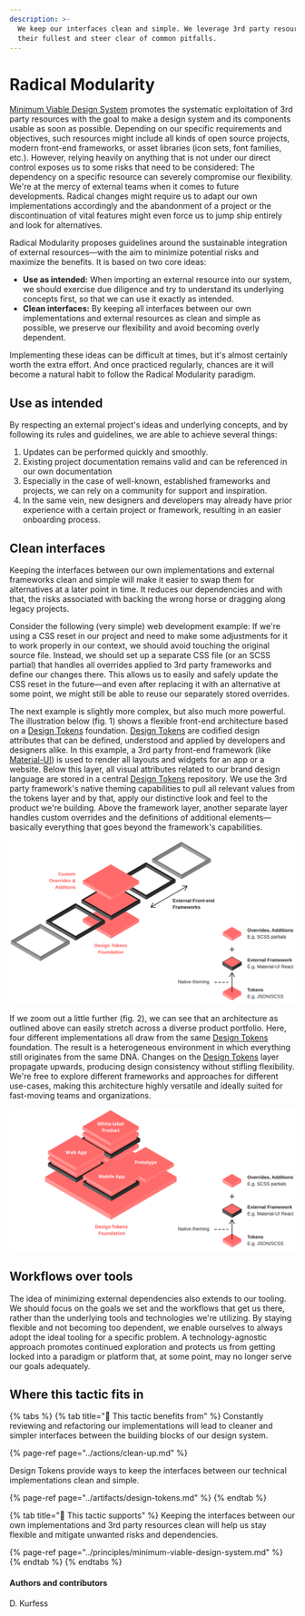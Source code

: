 ```yaml
---
description: >-
  We keep our interfaces clean and simple. We leverage 3rd party resources to
  their fullest and steer clear of common pitfalls.
---
```


# Radical Modularity

[Minimum Viable Design System](../principles/minimum-viable-design-system.md) promotes the systematic exploitation of 3rd party resources with the goal to make a design system and its components usable as soon as possible. Depending on our specific requirements and objectives, such resources might include all kinds of open source projects, modern front-end frameworks, or asset libraries \(icon sets, font families, etc.\). However, relying heavily on anything that is not under our direct control exposes us to some risks that need to be considered: The dependency on a specific resource can severely compromise our flexibility. We're at the mercy of external teams when it comes to future developments. Radical changes might require us to adapt our own implementations accordingly and the abandonment of a project or the discontinuation of vital features might even force us to jump ship entirely and look for alternatives.

Radical Modularity proposes guidelines around the sustainable integration of external resources—with the aim to minimize potential risks and maximize the benefits. It is based on two core ideas:

* **Use as intended:** When importing an external resource into our system, we should exercise due diligence and try to understand its underlying concepts first, so that we can use it exactly as intended.
* **Clean interfaces:** By keeping all interfaces between our own implementations and external resources as clean and simple as possible, we preserve our flexibility and avoid becoming overly dependent.

Implementing these ideas can be difficult at times, but it's almost certainly worth the extra effort. And once practiced regularly, chances are it will become a natural habit to follow the Radical Modularity paradigm.

## Use as intended

By respecting an external project's ideas and underlying concepts, and by following its rules and guidelines, we are able to achieve several things:

1. Updates can be performed quickly and smoothly.
2. Existing project documentation remains valid and can be referenced in our own documentation
3. Especially in the case of well-known, established frameworks and projects, we can rely on a community for support and inspiration.
4. In the same vein, new designers and developers may already have prior experience with a certain project or framework, resulting in an easier onboarding process.

## Clean interfaces

Keeping the interfaces between our own implementations and external frameworks clean and simple will make it easier to swap them for alternatives at a later point in time. It reduces our dependencies and with that, the risks associated with backing the wrong horse or dragging along legacy projects.

Consider the following \(very simple\) web development example: If we're using a CSS reset in our project and need to make some adjustments for it to work properly in our context, we should avoid touching the original source file. Instead, we should set up a separate CSS file \(or an SCSS partial\) that handles all overrides applied to 3rd party frameworks and define our changes there. This allows us to easily and safely update the CSS reset in the future—and even after replacing it with an alternative at some point, we might still be able to reuse our separately stored overrides.

The next example is slightly more complex, but also much more powerful. The illustration below \(fig. 1\) shows a flexible front-end architecture based on a [Design Tokens](../artifacts/design-tokens.md) foundation. [Design Tokens](../artifacts/design-tokens.md) are codified design attributes that can be defined, understood and applied by developers and designers alike. In this example, a 3rd party front-end framework \(like [Material-UI](https://material-ui.com/)\) is used to render all layouts and widgets for an app or a website. Below this layer, all visual attributes related to our brand design language are stored in a central [Design Tokens](../artifacts/design-tokens.md) repository. We use the 3rd party framework's native theming capabilities to pull all relevant values from the tokens layer and by that, apply our distinctive look and feel to the product we're building. Above the framework layer, another separate layer handles custom overrides and the definitions of additional elements—basically everything that goes beyond the framework's capabilities.

![Fig. 1: Front-end architecture, product view](../../.gitbook/assets/fig_architecture_product.svg)

If we zoom out a little further \(fig. 2\), we can see that an architecture as outlined above can easily stretch across a diverse product portfolio. Here, four different implementations all draw from the same [Design Tokens](../artifacts/design-tokens.md) foundation. The result is a heterogeneous environment in which everything still originates from the same DNA. Changes on the [Design Tokens](../artifacts/design-tokens.md) layer propagate upwards, producing design consistency without stifling flexibility. We're free to explore different frameworks and approaches for different use-cases, making this architecture highly versatile and ideally suited for fast-moving teams and organizations.

![Fig. 2: Front-end architecture, platform view](../../.gitbook/assets/fig_architecture_platform.svg)

## Workflows over tools

The idea of minimizing external dependencies also extends to our tooling. We should focus on the goals we set and the workflows that get us there, rather than the underlying tools and technologies we're utilizing. By staying flexible and not becoming too dependent, we enable ourselves to always adopt the ideal tooling for a specific problem. A technology-agnostic approach promotes continued exploration and protects us from getting locked into a paradigm or platform that, at some point, may no longer serve our goals adequately.

## Where this tactic fits in

{% tabs %}
{% tab title="🙏  This tactic benefits from" %}
Constantly reviewing and refactoring our implementations will lead to cleaner and simpler interfaces between the building blocks of our design system.

{% page-ref page="../actions/clean-up.md" %}

Design Tokens provide ways to keep the interfaces between our technical implementations clean and simple.

{% page-ref page="../artifacts/design-tokens.md" %}
{% endtab %}

{% tab title="💪  This tactic supports" %}
Keeping the interfaces between our own implementations and 3rd party resources clean will help us stay flexible and mitigate unwanted risks and dependencies.

{% page-ref page="../principles/minimum-viable-design-system.md" %}
{% endtab %}
{% endtabs %}

#### Authors and contributors

D. Kurfess

